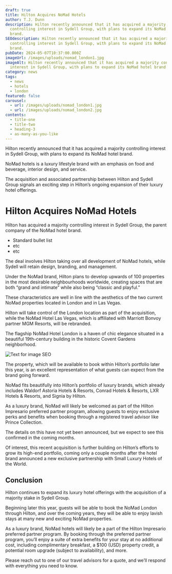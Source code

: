 ```yaml
---
draft: true
title: Hilton Acquires NoMad Hotels
author: T.J. Dunn
description: Hilton recently announced that it has acquired a majority
  controlling interest in Sydell Group, with plans to expand its NoMad hotel
  brand.
SEOdescription: Hilton recently announced that it has acquired a majority
  controlling interest in Sydell Group, with plans to expand its NoMad hotel
  brand.
pubDate: 2024-05-07T10:37:00.000Z
imageUrl: /images/uploads/nomad_london1.jpg
imageAlt: Hilton recently announced that it has acquired a majority controlling
  interest in Sydell Group, with plans to expand its NoMad hotel brand.
category: news
tags:
  - news
  - hotels
  - london
featured: false
carousel:
  - url: /images/uploads/nomad_london1.jpg
  - url: /images/uploads/nomad_london2.jpg
contents:
  - title-one
  - title-two
  - heading-3
  - as-many-as-you-like
---
```

Hilton recently announced that it has acquired a majority controlling interest in Sydell Group, with plans to expand its NoMad hotel brand.

NoMad hotels is a luxury lifestyle brand with an emphasis on food and beverage, interior design, and service.

The acquisition and associated partnership between Hilton and Sydell Group signals an exciting step in Hilton’s ongoing expansion of their luxury hotel offerings.

# Hilton Acquires NoMad Hotels

Hilton has acquired a majority controlling interest in Sydell Group, the parent company of the NoMad hotel brand. 

* Standard bullet list
* etc
* etc

The deal involves Hilton taking over all development of NoMad hotels, while Sydell will retain design, branding, and management.

Under the NoMad brand, Hilton plans to develop upwards of 100 properties in the most desirable neighbourhoods worldwide, creating spaces that are both “grand and intimate” while also being “classic and playful.”

These characteristics are well in line with the aesthetics of the two current NoMad properties located in London and in Las Vegas.

Hilton will take control of the London location as part of the acquisition, while the NoMad Hotel Las Vegas, which is affiliated with Marriott Bonvoy partner MGM Resorts, will be rebranded.

The flagship NoMad Hotel London is a haven of chic elegance situated in a beautiful 19th-century building in the historic Covent Gardens neighborhood.

![Text for image SEO](/images/uploads/nomad_london1.jpg "NoMad image 1")

The property, which will be available to book within Hilton’s portfolio later this year, is an excellent representation of what guests can expect from the brand going forward.

NoMad fits beautifully into Hilton’s portfolio of luxury brands, which already includes Waldorf Astoria Hotels & Resorts, Conrad Hotels & Resorts, LXR Hotels & Resorts, and Signia by Hilton. 

As a luxury brand, NoMad will likely be welcomed as part of the Hilton Impresario preferred partner program, allowing guests to enjoy exclusive perks and benefits when booking through a registered travel advisor like Prince Collection.

The details on this have not yet been announced, but we expect to see this confirmed in the coming months.

Of interest, this recent acquisition is further building on Hilton’s efforts to grow its high-end portfolio, coming only a couple months after the hotel brand announced a new exclusive partnership with Small Luxury Hotels of the World.

## Conclusion

Hilton continues to expand its luxury hotel offerings with the acquisition of a majority stake in Sydell Group. 

Beginning later this year, guests will be able to book the NoMad London through Hilton, and over the coming years, they will be able to enjoy lavish stays at many new and exciting NoMad properties.  

As a luxury brand, NoMad hotels will likely be a part of the Hilton Impresario preferred partner program. By booking through the preferred partner program, you’ll enjoy a suite of extra benefits for your stay at no additional cost, including complimentary breakfast, a $100 (USD) property credit, a potential room upgrade (subject to availability), and more.

Please reach out to one of our travel advisors for a quote, and we’ll respond with everything you need to know.
